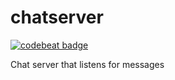 # chatserver

[![codebeat badge](https://codebeat.co/badges/d2bff688-65c6-4d18-aedc-49ace2887e60)](https://codebeat.co/projects/github-com-lucid-bunch-chatserver-master)

Chat server that listens for messages
